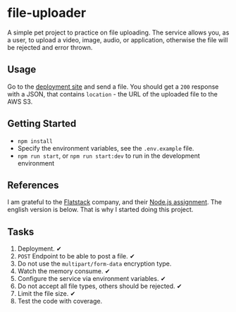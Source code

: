 # file-uploader
A simple pet project to practice on file uploading. The service allows you, as a user, to upload a video, image, audio, or application,
otherwise the file will be rejected and error thrown.

## Usage
Go to the [deployment site](https://pet-file-uploader.herokuapp.com/) and send a file. You should get a `200` response with a JSON, that contains `location` - the URL of the uploaded file to the AWS S3.

## Getting Started
- `npm install`
- Specify the environment variables, see the `.env.example` file.
- `npm run start`, or `npm run start:dev` to run in the development environment

## References
I am grateful to the [Flatstack](https://github.com/fs) company, and their [Node.js assignment](https://github.com/fs/test-tasks/tree/master/nodejs).
The english version is below. That is why I started doing this project.

## Tasks
1. Deployment. ✔
2. `POST` Endpoint to be able to post a file. ✔
3. Do not use the `multipart/form-data` encryption type.
4. Watch the memory consume. ✔
5. Configure the service via environment variables. ✔
6. Do not accept all file types, others should be rejected. ✔
7. Limit the file size. ✔
8. Test the code with coverage.